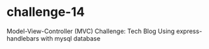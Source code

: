 # challenge-14
Model-View-Controller (MVC) Challenge: Tech Blog
Using express-handlebars with mysql database
